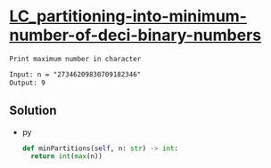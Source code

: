 # [LC_partitioning-into-minimum-number-of-deci-binary-numbers](https://leetcode.com/problems/partitioning-into-minimum-number-of-deci-binary-numbers)

```en
Print maximum number in character
```

```txt
Input: n = "27346209830709182346"
Output: 9
```

## Solution

* py

  ```py
  def minPartitions(self, n: str) -> int:
    return int(max(n))
  ```
